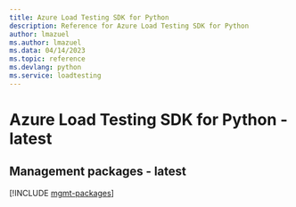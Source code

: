 ```yaml
---
title: Azure Load Testing SDK for Python
description: Reference for Azure Load Testing SDK for Python
author: lmazuel
ms.author: lmazuel
ms.data: 04/14/2023
ms.topic: reference
ms.devlang: python
ms.service: loadtesting
---
```

# Azure Load Testing SDK for Python - latest

## Management packages - latest
[!INCLUDE [mgmt-packages](load-testing-mgmt-index.md)]